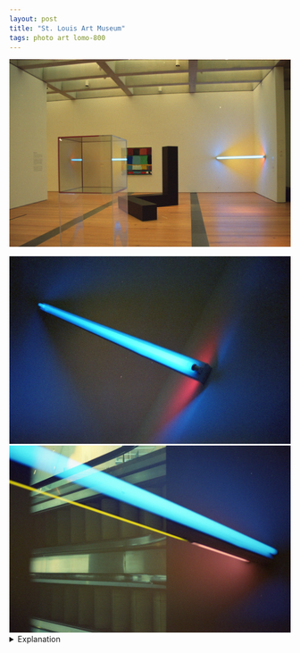 ```yaml
---
layout: post
title: "St. Louis Art Museum"
tags: photo art lomo-800
---
```


![St. Louis Art Museum](/assets/images/2022-09/2022-09-16-stl-art-museum-1.jpg)

<div class="grid two">
	<img src="/assets/images/2022-09/2022-09-16-stl-art-museum-2.jpg" alt="St. Louis Art Museum" title="St. Louis Art Museum">
	<img src="/assets/images/2022-09/2022-09-16-stl-art-museum-3.jpg" alt="St. Louis Art Museum" title="St. Louis Art Museum">
</div>

<details>
	<summary>Explanation</summary>

	For this post, I want to talk about a set of three pictures of the untitled piece by Dan Flavin that was on exhibit at the St. Louis Art Museum when I visited in mid September.<br><br>

	In the first picture is a relatively wide picture of what the piece looks like in person. Altogether, it's a bit unimpressive and besides the fact that it's a lighting piece in a bright gallery, it's altogether pretty unforgettable. Ultimately, in this picture, it's an endcap to a train of pieces leading from the foreground left to the background right. It functions as an anchor point to provide depth to the picture and to guide the eyes.<br><br>

	In the second and third pictures, it's the front and center focus. We'll talk about these pictures independently because they're actually perhaps more different than similar.<br><br>

	For the second picture, the main focus is the front blue element. The blue largely overwhelms the frame, with a bit of the pink element showing. Largely, though there is yellow in the frame, it almost feels like an afterthought, not particularly standing out. In this way, it almost regresses from the previous picture. While it's relatively clear that there is a yellow element in the previous picture, here it's largely blended out. It's a bit hard to tell if this is because the yellow isn't as visible when the picture is darker, metered so the light itself is middle grey vs the whole frame as before. It may also be because the blue covers the outside and faces out so my brain interprets the yellow as just the color of the wall. Ultimately though, this picture is a composition focused one. It's designed to be off kilter slightly, the angle makes it feel a bit askew, a bit unhinged which in some ways is the point. It's very rock band-esque in that way.<br><br>

	Now for the last picture. To start, let's ignore the escalator that for some reason is super imposed onto the frame and just focus on the rest of the picture. When taken like this, the structure of the artwork becomes obvious. Consisting of three lighting elements, blue, yellow, and pink, this piece is at some level how light can blend together and at times hide things. Though the yellow element is about twice the length of the pink one, its effect on the previous image feels almost negligible and ignorable. Unlike the previous picture, this one is not askew even though the light goes through the frame diagonally. To me, this is caused by the piece taking up more of the frame. Also the angle is less extreme.<br><br>

	Let's talk about the elephant in the room though. What's up with the escalator? Honestly I really don't know. My guess is that somehow this portion of the film roll was exposed on a previous picture I took which included an escalator. The reason I find this weird though is because that picture should've been at the front of the roll while this one is pretty close to the end. I really wish it weren't there as this wasn't intentional. I also really want to know what the effect of the yellow element is on this picture and the escalator covers up that portion of the frame. That said, it really couldn't be place better in a way? Proportionally, it cuts the frame into two sections pretty close to the center line and quite close to where the yellow element ends. I really do want to explore these weird intersecting frames more. However, I want to do them more intentionally instead of as awkward happenstance as done here.<br><br>

	Before closing off this post, I want to talk about the picture that the St. Louis Art Museum has for <a href="https://www.slam.org/collection/objects/44828/">this piece</a>. The picture is pretty similar to the second picture I took, relatively straight on, metered such that the light is middle grey. Unlike my picture, the yellow doesn't blend away as much. I think this is because it's further out, giving more color context, and is also probably about 1 stop brighter than my picture. One other thing to note, the setup seems to be backwards, with the yellow to the right and the pink to the left. The only way I can understand that is if it's upside down of my picture, it's unclear of course which way is supposed to be up though. Do I think my picture(s) are better or worse than this one? Honestly, I don't think it really matters. I think they all functionally do different things so it's hard to say in any sort of objective terms which one is "better". Their picture is definitely sharper than any of mine but that comes with the territory of film in some regards.<br><br>

	Anyways, that's then end of this post, onto the roll post next followed by a few more rolls. After this, I didn't really take many pictures until well into November so there's a pretty big gap with which to catch up I guess?<br><br>
</details>
